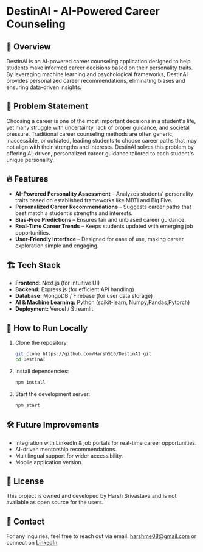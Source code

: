 # DestinAI - AI-Powered Career Counseling

## 🚀 Overview
DestinAI is an AI-powered career counseling application designed to help students make informed career decisions based on their personality traits. By leveraging machine learning and psychological frameworks, DestinAI provides personalized career recommendations, eliminating biases and ensuring data-driven insights.

## 🎯 Problem Statement
Choosing a career is one of the most important decisions in a student's life, yet many struggle with uncertainty, lack of proper guidance, and societal pressure. Traditional career counseling methods are often generic, inaccessible, or outdated, leading students to choose career paths that may not align with their strengths and interests. DestinAI solves this problem by offering AI-driven, personalized career guidance tailored to each student's unique personality.

## 🔥 Features
- **AI-Powered Personality Assessment** – Analyzes students' personality traits based on established frameworks like MBTI and Big Five.
- **Personalized Career Recommendations** – Suggests career paths that best match a student’s strengths and interests.
- **Bias-Free Predictions** – Ensures fair and unbiased career guidance.
- **Real-Time Career Trends** – Keeps students updated with emerging job opportunities.
- **User-Friendly Interface** – Designed for ease of use, making career exploration simple and engaging.

## 🏗️ Tech Stack
- **Frontend:** Next.js (for intuitive UI)
- **Backend:** Express.js (for efficient API handling)
- **Database:** MongoDB / Firebase (for user data storage)
- **AI & Machine Learning:** Python (scikit-learn, Numpy,Pandas,Pytorch)
- **Deployment:** Vercel / Streamlit

## 📌 How to Run Locally
1. Clone the repository:
   ```bash
   git clone https://github.com/HarshS16/DestinAI.git
   cd DestinAI
   ```
2. Install dependencies:
   ```bash
   npm install
   ```
3. Start the development server:
   ```bash
   npm start
   ```

## 🛠️ Future Improvements
- Integration with LinkedIn & job portals for real-time career opportunities.
- AI-driven mentorship recommendations.
- Multilingual support for wider accessibility.
- Mobile application version.

## 📜 License
This project is owned and developed by Harsh Srivastava and is not available as open source for the users.

## 📩 Contact
For any inquiries, feel free to reach out via email: harshme08@gmail.com or connect on [LinkedIn](https://www.linkedin.com/in/harsh-srivastava-51b67324a/).
